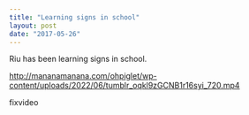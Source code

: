 ```yaml
---
title: "Learning signs in school"
layout: post
date: "2017-05-26"
---
```


Riu has been learning signs in school.

http://mananamanana.com/ohpiglet/wp-content/uploads/2022/06/tumblr_oqkl9zGCNB1r16syi_720.mp4

fixvideo
